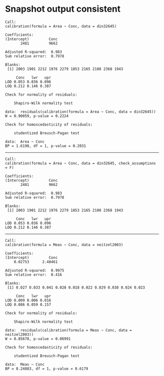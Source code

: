 # Snapshot output consistent

    
    Call:
    calibration(formula = Area ~ Conc, data = din32645)
    
    Coefficients:
    (Intercept)         Conc  
           2481         9662  
    
    Adjusted R-squared:  0.983
    Sum relative error:  0.7978
    
    Blanks:
     [1] 2003 1901 2212 1976 2279 1853 2165 2108 2368 1943
    
         Conc   lwr   upr
    LOD 0.053 0.036 0.096
    LOQ 0.212 0.146 0.387
    
    Check for normality of residuals:
    
    	Shapiro-Wilk normality test
    
    data:  residuals(calibration(formula = Area ~ Conc, data = din32645))
    W = 0.90059, p-value = 0.2224
    
    Check for homoscedasticity of residuals:
    
    	studentized Breusch-Pagan test
    
    data:  Area ~ Conc
    BP = 1.6198, df = 1, p-value = 0.2031
    

---

    
    Call:
    calibration(formula = Area ~ Conc, data = din32645, check_assumptions = F)
    
    Coefficients:
    (Intercept)         Conc  
           2481         9662  
    
    Adjusted R-squared:  0.983
    Sum relative error:  0.7978
    
    Blanks:
     [1] 2003 1901 2212 1976 2279 1853 2165 2108 2368 1943
    
         Conc   lwr   upr
    LOD 0.053 0.036 0.096
    LOQ 0.212 0.146 0.387

---

    
    Call:
    calibration(formula = Meas ~ Conc, data = neitzel2003)
    
    Coefficients:
    (Intercept)         Conc  
        0.02753      2.48461  
    
    Adjusted R-squared:  0.9975
    Sum relative error:  0.416
    
    Blanks:
     [1] 0.027 0.033 0.041 0.028 0.018 0.022 0.029 0.038 0.024 0.023
    
         Conc   lwr   upr
    LOD 0.009 0.006 0.016
    LOQ 0.086 0.059 0.157
    
    Check for normality of residuals:
    
    	Shapiro-Wilk normality test
    
    data:  residuals(calibration(formula = Meas ~ Conc, data = neitzel2003))
    W = 0.85678, p-value = 0.06991
    
    Check for homoscedasticity of residuals:
    
    	studentized Breusch-Pagan test
    
    data:  Meas ~ Conc
    BP = 0.24883, df = 1, p-value = 0.6179
    

